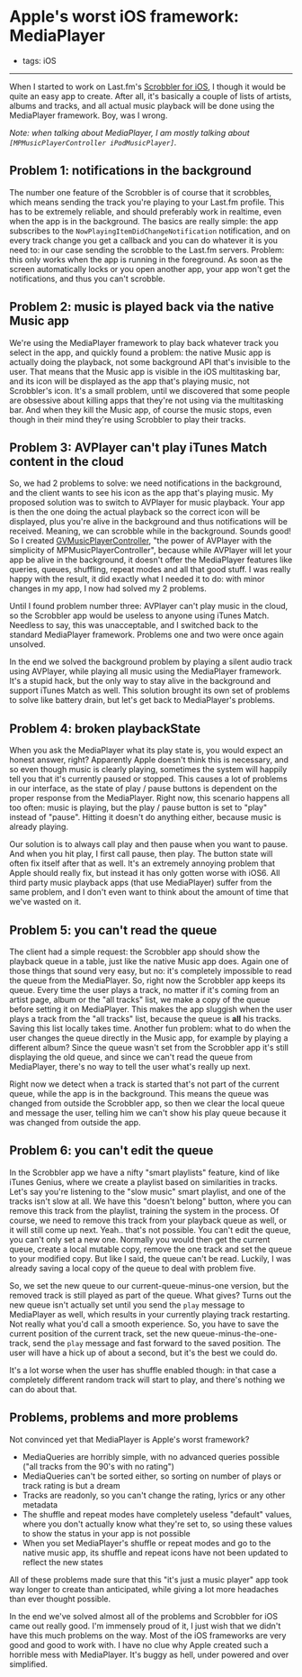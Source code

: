 # Apple's worst iOS framework: MediaPlayer
- tags: iOS

---

When I started to work on Last.fm's [Scrobbler for iOS](http://www.last.fm/hardware/ios), I though it would be quite an easy app to create. After all, it's basically a couple of lists of artists, albums and tracks, and all actual music playback will be done using the MediaPlayer framework. Boy, was I wrong.

*Note: when talking about MediaPlayer, I am mostly talking about `[MPMusicPlayerController iPodMusicPlayer]`.*

## Problem 1: notifications in the background
The number one feature of the Scrobbler is of course that it scrobbles, which means sending the track you're playing to your Last.fm profile. This has to be extremely reliable, and should preferably work in realtime, even when the app is in the background. The basics are really simple: the app subscribes to the `NowPlayingItemDidChangeNotification` notification, and on every track change you get a callback and you can do whatever it is you need to: in our case sending the scrobble to the Last.fm servers. Problem: this only works when the app is running in the foreground. As soon as the screen automatically locks or you open another app, your app won't get the notifications, and thus you can't scrobble.

## Problem 2: music is played back via the native Music app
We're using the MediaPlayer framework to play back whatever track you select in the app, and quickly found a problem: the native Music app is actually doing the playback, not some background API that's invisible to the user. That means that the Music app is visible in the iOS multitasking bar, and its icon will be displayed as the app that's playing music, not Scrobbler's icon. It's a small problem, until we discovered that some people are obsessive about killing apps that they're not using via the multitasking bar. And when they kill the Music app, of course the music stops, even though in their mind they're using Scrobbler to play their tracks.

## Problem 3: AVPlayer can't play iTunes Match content in the cloud
So, we had 2 problems to solve: we need notifications in the background, and the client wants to see his icon as the app that's playing music. My proposed solution was to switch to AVPlayer for music playback. Your app is then the one doing the actual playback so the correct icon will be displayed, plus you're alive in the background and thus notifications will be received. Meaning, we can scrobble while in the background. Sounds good! So I created [GVMusicPlayerController](https://github.com/gangverk/GVMusicPlayerController), "the power of AVPlayer with the simplicity of MPMusicPlayerController", because while AVPlayer will let your app be alive in the background, it doesn't offer the MediaPlayer features like queries, queues, shuffling, repeat modes and all that good stuff. I was really happy with the result, it did exactly what I needed it to do: with minor changes in my app, I now had solved my 2 problems.

Until I found problem number three: AVPlayer can't play music in the cloud, so the Scrobbler app would be useless to anyone using iTunes Match. Needless to say, this was unacceptable, and I switched back to the standard MediaPlayer framework. Problems one and two were once again unsolved.

In the end we solved the background problem by playing a silent audio track using AVPlayer, while playing all music using the MediaPlayer framework. It's a stupid hack, but the only way to stay alive in the background and support iTunes Match as well. This solution brought its own set of problems to solve like battery drain, but let's get back to MediaPlayer's problems.

## Problem 4: broken playbackState
When you ask the MediaPlayer what its play state is, you would expect an honest answer, right? Apparently Apple doesn't think this is necessary, and so even though music is clearly playing, sometimes the system will happily tell you that it's currently paused or stopped. This causes a lot of problems in our interface, as the state of play / pause buttons is dependent on the proper response from the MediaPlayer. Right now, this scenario happens all too often: music is playing, but the play / pause button is set to "play" instead of "pause". Hitting it doesn't do anything either, because music is already playing.

Our solution is to always call play and then pause when you want to pause. And when you hit play, I first call pause, then play. The button state will often fix itself after that as well. It's an extremely annoying problem that Apple should really fix, but instead it has only gotten worse with iOS6. All third party music playback apps (that use MediaPlayer) suffer from the same problem, and I don't even want to think about the amount of time that we've wasted on it.

## Problem 5: you can't read the queue
The client had a simple request: the Scrobbler app should show the playback queue in a table, just like the native Music app does. Again one of those things that sound very easy, but no: it's completely impossible to read the queue from the MediaPlayer. So, right now the Scrobbler app keeps its queue. Every time the user plays a track, no matter if it's coming from an artist page, album or the "all tracks" list, we make a copy of the queue before setting it on MediaPlayer. This makes the app sluggish when the user plays a track from the "all tracks" list, because the queue is **all** his tracks. Saving this list locally takes time. Another fun problem: what to do when the user changes the queue directly in the Music app, for example by playing a different album? Since the queue wasn't set from the Scrobbler app it's still displaying the old queue, and since we can't read the queue from MediaPlayer, there's no way to tell the user what's really up next.

Right now we detect when a track is started that's not part of the current queue, while the app is in the background. This means the queue was changed from outside the Scrobbler app, so then we clear the local queue and message the user, telling him we can't show his play queue because it was changed from outside the app.

## Problem 6: you can't edit the queue
In the Scrobbler app we have a nifty "smart playlists" feature, kind of like iTunes Genius, where we create a playlist based on similarities in tracks. Let's say you're listening to the "slow music" smart playlist, and one of the tracks isn't slow at all. We have this "doesn't belong" button, where you can remove this track from the playlist, training the system in the process. Of course, we need to remove this track from your playback queue as well, or it will still come up next. Yeah.. that's not possible. You can't edit the queue, you can't only set a new one. Normally you would then get the current queue, create a local mutable copy, remove the one track and set the queue to your modified copy. But like I said, the queue can't be read. Luckily, I was already saving a local copy of the queue to deal with problem five.

So, we set the new queue to our current-queue-minus-one version, but the removed track is still played as part of the queue. What gives? Turns out the new queue isn't actually set until you send the `play` message to MediaPlayer as well, which results in your currently playing track restarting. Not really what you'd call a smooth experience. So, you have to save the current position of the current track, set the new queue-minus-the-one-track, send the `play` message and fast forward to the saved position. The user will have a hick up of about a second, but it's the best we could do.

It's a lot worse when the user has shuffle enabled though: in that case a completely different random track will start to play, and there's nothing we can do about that.

## Problems, problems and more problems
Not convinced yet that MediaPlayer is Apple's worst framework?

- MediaQueries are horribly simple, with no advanced queries possible ("all tracks from the 90's with no rating")
- MediaQueries can't be sorted either, so sorting on number of plays or track rating is but a dream
- Tracks are readonly, so you can't change the rating, lyrics or any other metadata
- The shuffle and repeat modes have completely useless "default" values, where you don't actually know what they're set to, so using these values to show the status in your app is not possible
- When you set MediaPlayer's shuffle or repeat modes and go to the native music app, its shuffle and repeat icons have not been updated to reflect the new states

All of these problems made sure that this "it's just a music player" app took way longer to create than anticipated, while giving a lot more headaches than ever thought possible.

In the end we've solved almost all of the problems and Scrobbler for iOS came out really good. I'm immensely proud of it, I just wish that we didn't have this much problems on the way. Most of the iOS frameworks are very good and good to work with. I have no clue why Apple created such a horrible mess with MediaPlayer. It's buggy as hell, under powered and over simplified.
